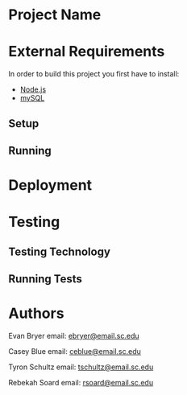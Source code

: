 # Project Name

# External Requirements

In order to build this project you first have to install:

* [Node.js](https://nodejs.org/en/)
* [mySQL](https://www.mysql.com/)

## Setup

## Running

# Deployment

# Testing

## Testing Technology

## Running Tests

# Authors

Evan Bryer email: ebryer@email.sc.edu

Casey Blue email: ceblue@email.sc.edu

Tyron Schultz email: tschultz@email.sc.edu

Rebekah Soard email: rsoard@email.sc.edu

